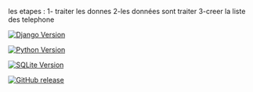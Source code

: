 les etapes : 
1- traiter les donnes 
2-les données sont traiter 
3-creer la liste des telephone 

[![Django Version](https://img.shields.io/badge/Django-4.2.5-blue)](https://docs.djangoproject.com/en/4.2/)

[![Python Version](https://img.shields.io/badge/Python-3.11.5-blue.svg)](https://www.python.org/downloads/release/python-3115/)

[![SQLite Version](https://img.shields.io/badge/SQLite-3-blue)](https://www.sqlite.org/index.html)

[![GitHub release](https://img.shields.io/github/v/release/dihiaDR/Projet_Django_PriceHub_M1.svg)](https://github.com/dihiaDR/Projet_Django_PriceHub_M1/releases)
